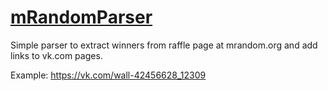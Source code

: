# [mRandomParser](http://mrandom-itkpi.azurewebsites.net/)

Simple parser to extract winners from raffle page at mrandom.org and add links to vk.com pages. 

Example: https://vk.com/wall-42456628_12309


